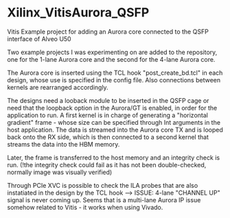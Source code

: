 # Xilinx_VitisAurora_QSFP
Vitis Example project for adding an Aurora core connected to the QSFP interface of Alveo U50


Two example projects I was experimenting on are added to the repository, one for the 1-lane Aurora core and the second for the 4-lane Aurora core. 

The Aurora core is inserted using the TCL hook "post_create_bd.tcl" in each design, whose use is specified in the config file. Also connections between kernels are rearranged accordingly.

The designs need a looback module to be inserted in the QSFP cage or need that the loopback option in the Aurora/GT is enabled, in order for the application to run. 
A first kernel is in charge of generating a "horizontal gradient" frame - whose size can be specified through Int arguments in the host application. The data is streamed into the Aurora core TX and is looped back onto the RX side, which is then connected to a second kernel that streams the data into the HBM memory.

Later, the frame is transferred to the host memory and an integrity check is run. (!the integrity check could fail as it has not been double-checked, normally image was visually verified)

Through PCIe XVC is possible to check the ILA probes that are also instatiated in the design by the TCL hook --> ISSUE: 4-lane "CHANNEL UP" signal is never coming up.
Seems that is a multi-lane Aurora IP issue somehow related to Vitis - it works when using Vivado.

